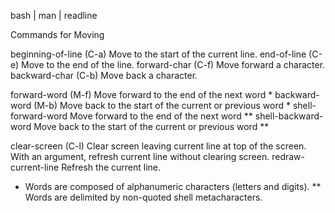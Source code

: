  bash | man | readline



Commands for Moving

beginning-of-line (C-a)	Move to the start of the current line.
end-of-line (C-e)		Move to the end of the line.
forward-char (C-f)		Move forward a character.
backward-char (C-b)		Move back a character.

forward-word (M-f)		Move forward to the end of the next word *
backward-word (M-b)		Move back to the start of the current or previous word *
shell-forward-word 		Move forward to the end of the next word **
shell-backward-word		Move back to the start of the current or previous word **

clear-screen (C-l)		Clear screen leaving current line at top of the screen. With an argument, refresh current line without clearing screen.
redraw-current-line		Refresh the current line.

* Words are composed of alphanumeric characters (letters and digits).
** Words are delimited by non-quoted shell metacharacters.


